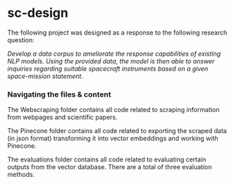 # sc-design
The following project was designed as a response to the following research question:

_Develop a data corpus to ameliorate the response capabilities of existing NLP models. Using the provided data, the model is then able to answer inquiries regarding suitable spacecraft instruments based on a given space-mission statement._
### Navigating the files & content
The Webscraping folder contains all code related to scraping information from webpages and scientific papers. 

The Pinecone folder contains all code related to exporting the scraped data (in json format) transforming it into vector embeddings and working with Pinecone. 

The evaluations folder contains all code related to evaluating certain outputs from the vector database. There are a total of three evaluation methods.
